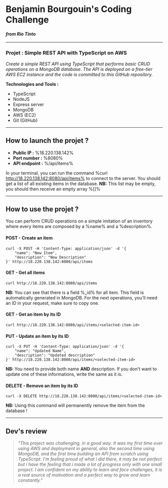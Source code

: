 # Benjamin Bourgouin's Coding Challenge
#### *from Rio Tinto* 

*** 

### Projet : Simple REST API with TypeScript on AWS

*Create a simple REST API using TypeScript that performs basic CRUD operations on a MongoDB database. The API is deployed on a free-tier AWS EC2 instance and the code is committed to this GitHub repository.*

**Technologies and Tools :**
* TypeScript 
* NodeJS
* Express server 
* MongoDB 
* AWS (EC2)
* Git (GitHub)

***

## How to launch the projet ?

* **Public IP :** %18.220.138.142%
* **Port number :** %8080%
* **API endpoint :** %/api/items%

In your terminal, you can run the command %curl http://18.220.138.142:8080/api/items% to connect to the server. You should get a list of all existing items in the database. 
__NB:__ This list may be empty, you should then receive an empty array %[]%


*** 

## How to use the projet ?

You can perform CRUD operations on a simple imitation of an inventory where every items are composed by a %name% and a %description%. 

#### POST - Create an item 

```
curl -X POST -H 'Content-Type: application/json' -d '{
    "name": "New Item", 
    "description": "New Description"
}' http://18.220.138.142:8080/api/items 
```

#### GET - Get all items 

```
curl http://18.220.138.142:8080/api/items
```

__NB:__ You can see that there is a field %_id% for all item. This field is automatically generated in MongoDB. For the next operations, you'll need an ID in your request, make sure to copy one.

#### GET - Get an item by its ID

```
curl http://18.220.138.142:8080/api/items/<selected-item-id>
```

#### PUT - Update an item by its ID

```
curl -X PUT -H 'Content-Type: application/json' -d '{
    "name": "Updated Name", 
    "description": "Updated description"
}' http://18.220.138.142:8080/api/items/<selected-item-id> 
```

__NB:__ You need to provide both name **AND** description. If you don't want to update one of these informations, write the same as it is.

#### DELETE - Remove an item by its ID

```
curl -X DELETE http://18.220.138.142:8080/api/items/<selected-item-id> 
```

__NB:__ Using this command will permanently remove the item from the database ! 

*** 

## Dev's review 

> *"This project was challenging, in a good way. It was my first time ever using AWS and deployment in general, also the second time using MongoDB, and the first time building an API from scratch using TypeScript. I'm feeling proud of what i did there, it may be not perfect but i have the feeling that i made a lot of progress only with one small project. I am confident on my ability to learn and face challenges, it is a real source of motivation and a perfect way to grow and learn constantly."*



